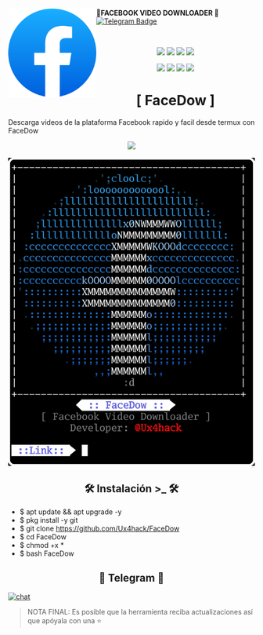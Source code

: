 <a href="https://github.com/"><img alt="AwesomeWM Logo" height="180" align = "left" src="https://github.com/Ux4hack/FaceDow/blob/main/images/fb.png"></a>
<b>🔰FACEBOOK VIDEO DOWNLOADER 🔰</b>
[![Telegram Badge](https://img.shields.io/badge/-Ux4hack-32C803?style=for-the-badge&logo=telegram&logoColor=blue&link=https://t.me/Ux4hack)](https://t.me/Ux4hack)
  <p>&nbsp; </p>

<p align="center">
  <img src="https://img.shields.io/github/license/Ux4hack/FaceDow?style=for-the-badge">
  <img src="https://img.shields.io/github/stars/Ux4hack/FaceDow?style=for-the-badge">
  <img src="https://img.shields.io/github/issues/Ux4hack/FaceDow?color=red&style=for-the-badge">
  <img src="https://img.shields.io/github/forks/Ux4hack/FaceDow?color=green&style=for-the-badge">
</p>

<p align="center">
  <img src="https://img.shields.io/badge/Author-Ux4hack-blue?style=flat-square">
  <img src="https://img.shields.io/badge/Open%20Source-Yes-darkgreen?style=flat-square">
  <img src="https://img.shields.io/badge/Maintained%3F-Yes-lightblue?style=flat-square">
  <img src="https://img.shields.io/badge/Written%20In-Bash-darkcyan?style=flat-square">
  </p>

<h1 align="center"> [ FaceDow ]  </h1>

Descarga videos de la plataforma Facebook rapido y facil desde termux con FaceDow

<p align="center">
<img width="80%" src="https://github.com/Ux4hack/FaceDow/blob/images/FaceDow.png" />
</p>

![img](https://github.com/Ux4hack/FaceDow/blob/main/images/FaceDow.png)

<h2 align="center"> 🛠️ Instalación >_ 🛠️ </h2>

* $ apt update && apt upgrade -y
* $ pkg install -y git
* $ git clone https://github.com/Ux4hack/FaceDow
* $ cd FaceDow
* $ chmod +x *
* $ bash FaceDow


<h2 align="center"> 🚀 Telegram 🚀 </h2>

[![chat](https://img.shields.io/badge/TELEGRAM-CHAT-green?style=for-the-badge&logo=telegram)](https://t.me/Ux4hack)

> NOTA FINAL: Es posible que la herramienta reciba actualizaciones así que apóyala con una ⭐
